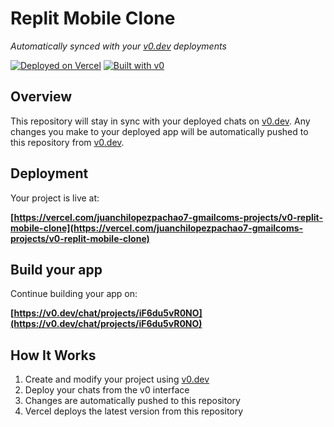 # Replit Mobile Clone

*Automatically synced with your [v0.dev](https://v0.dev) deployments*

[![Deployed on Vercel](https://img.shields.io/badge/Deployed%20on-Vercel-black?style=for-the-badge&logo=vercel)](https://vercel.com/juanchilopezpachao7-gmailcoms-projects/v0-replit-mobile-clone)
[![Built with v0](https://img.shields.io/badge/Built%20with-v0.dev-black?style=for-the-badge)](https://v0.dev/chat/projects/iF6du5vR0NO)

## Overview

This repository will stay in sync with your deployed chats on [v0.dev](https://v0.dev).
Any changes you make to your deployed app will be automatically pushed to this repository from [v0.dev](https://v0.dev).

## Deployment

Your project is live at:

**[https://vercel.com/juanchilopezpachao7-gmailcoms-projects/v0-replit-mobile-clone](https://vercel.com/juanchilopezpachao7-gmailcoms-projects/v0-replit-mobile-clone)**

## Build your app

Continue building your app on:

**[https://v0.dev/chat/projects/iF6du5vR0NO](https://v0.dev/chat/projects/iF6du5vR0NO)**

## How It Works

1. Create and modify your project using [v0.dev](https://v0.dev)
2. Deploy your chats from the v0 interface
3. Changes are automatically pushed to this repository
4. Vercel deploys the latest version from this repository